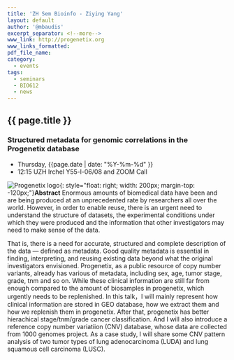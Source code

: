 ```yaml
---
title: 'ZH Sem Bioinfo - Ziying Yang'
layout: default
author: '@mbaudis'
excerpt_separator: <!--more-->
www_link: http://progenetix.org
www_links_formatted:
pdf_file_name:
category:
  - events
tags:
  - seminars
  - BIO612
  - news
---
```


## {{ page.title }}

### Structured metadata for genomic correlations in the Progenetix database

* Thursday, {{page.date | date: "%Y-%m-%d" }}
* 12:15 UZH Irchel Y55-l-06/08 and ZOOM Call


![Progenetix logo](https://progenetix.org/img/progenetix-logo-black.png){: style="float: right; width: 200px; margin-top: -120px;"}**Abstract** Enormous amounts of biomedical data have been and are being produced at an unprecedented rate by researchers all over the world. However, in order to enable reuse, there is an urgent need to understand the structure of datasets, the experimental conditions under which they were produced and the information that other investigators may need to make sense of the data.

<!--more-->

That is, there is a need for accurate, structured and complete description of the data — defined as metadata. Good quality metadata is essential in finding, interpreting, and reusing existing data beyond what the original investigators envisioned. Progenetix, as a public resource of copy number variants, already has various of metadata, including sex, age, tumor stage, grade, tnm and so on. While these clinical information are still far from enough compared to the amount of biosamples in progenetix, which urgently needs to be replenished. In this talk，I will mainly represent how clinical information are stored in GEO database, how we extract them and how we replenish them in progenetix. After that, progenetix has better hierachical stage/tnm/grade cancer classification. And I will also introduce a reference copy number variatiion (CNV) database, whose data are collected from 1000 genomes project. As a case study, I will share some CNV pattern analysis of two tumor types of lung adenocarcinoma (LUDA) and lung squamous cell carcinoma (LUSC).
